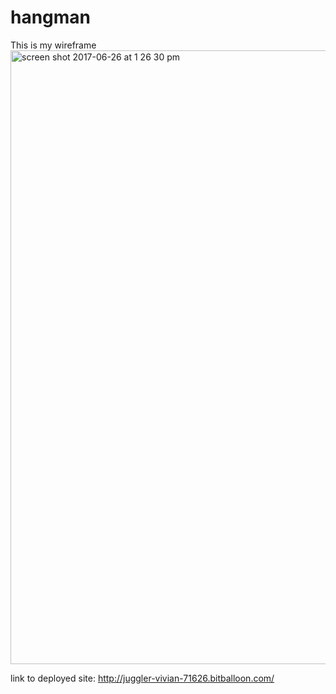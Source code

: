 # hangman
This is my wireframe
<img width="982" alt="screen shot 2017-06-26 at 1 26 30 pm" src="https://user-images.githubusercontent.com/22422858/27551862-23fb1a06-5a73-11e7-9206-5302b37b5cec.png">

link to deployed site: http://juggler-vivian-71626.bitballoon.com/
